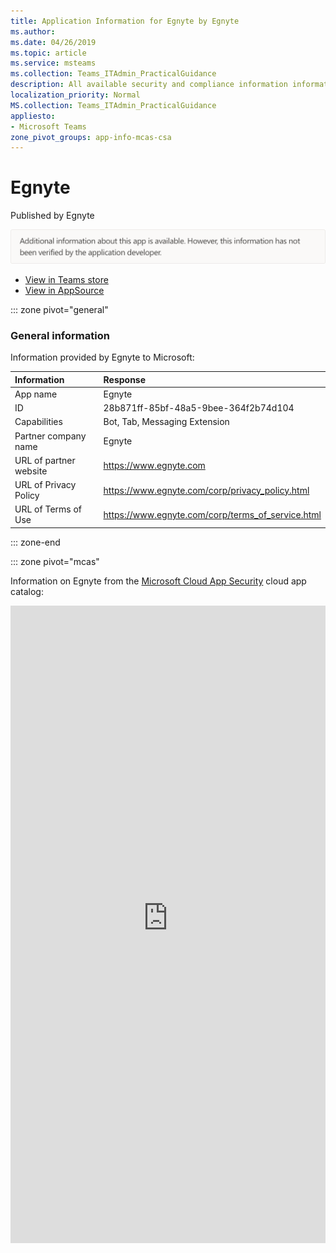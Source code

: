 ```yaml
---
title: Application Information for Egnyte by Egnyte
ms.author: 
ms.date: 04/26/2019
ms.topic: article
ms.service: msteams
ms.collection: Teams_ITAdmin_PracticalGuidance
description: All available security and compliance information information for Egnyte, its data handling policies, its Microsoft Cloud App Security app catalog information, and security/compliance information in the CSA STAR registry.
localization_priority: Normal
MS.collection: Teams_ITAdmin_PracticalGuidance
appliesto:
- Microsoft Teams
zone_pivot_groups: app-info-mcas-csa
---
```

# Egnyte

Published by Egnyte

![Non-attested image](./images/unattested.png)

* <a href="https://teams.microsoft.com/l/app/28b871ff-85bf-48a5-9bee-364f2b74d104" target="_blank">View in Teams store</a>
* <a href="https://appsource.microsoft.com/en-us/product/office/WA104381174" target="_blank">View in AppSource</a>

::: zone pivot="general"

### General information

Information provided by Egnyte to Microsoft:

| **Information** | **Response** |
|:----------------|:-------------|
| App name | Egnyte |
| ID | 28b871ff-85bf-48a5-9bee-364f2b74d104 |
| Capabilities | Bot, Tab, Messaging Extension |
| Partner company name | Egnyte |
| URL of partner website | <https://www.egnyte.com> |
| URL of Privacy Policy | <https://www.egnyte.com/corp/privacy_policy.html> |
| URL of Terms of Use | <https://www.egnyte.com/corp/terms_of_service.html> |

::: zone-end


::: zone pivot="mcas"

Information on Egnyte from the [Microsoft Cloud App Security](https://www.microsoft.com/en-us/enterprise-mobility-security/cloud-app-security) cloud app catalog:

<iframe height='1020' title='Microsoft Cloud App Security Information' src='https://3ca685143b5b46b4b0e5266dadf2e97c.codepen.website/#/dashboard/15585' frameborder='no'  style='width: 100%;'>

<a href="https://3ca685143b5b46b4b0e5266dadf2e97c.codepen.website/#/dashboard/15585" target="_blank">View in a new tab</a>

::: zone-end

::: zone pivot="csa"

### CSA STAR information

[Cloud Security Alliance](https://cloudsecurityalliance.org/about/) is a not-for-profit organization dedicated to defining and raising awareness of best practices to help ensure a secure cloud computing environment. The CSA maintains the [Security, Trust & Assurance Registry (STAR)](https://cloudsecurityalliance.org/star/), a free, publicly-accessible registry where cloud-based providers can publish information on security, privacy, and compliance practices. The STAR registry contains three levels of assurance: self-assessment, 3rd-party audit, and continuous monitoring. More information on assurance levels can be found [here](https://cloudsecurityalliance.org/star/#_overview).

> [!NOTE]
> This information is self-reported by Egnyte and directly submitted to and retrieved from CSA STAR. Microsoft is not responsible for the accuracy of this information.

<iframe height='798' scrolling='yes' title='Microsoft Teams App Information: CSA STAR' src='https://66eac45ba2a0418f9cfa290fcad4072b.codepen.website/#/details/116/Egnyte' frameborder='no' style='width: 100%;'>

::: zone-end
